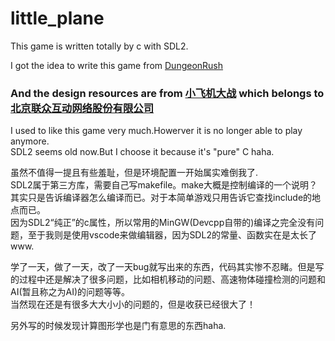 # little_plane  
This game is written totally by c with SDL2.  

I got the idea to write this game from [DungeonRush](https://github.com/Rapiz1/DungeonRush)  

### And the design resources are from [小飞机大战](https://www.taptap.com/app/46852) which belongs to [北京联众互动网络股份有限公司](http://www.lianzhong.com/introduction/)

I used to like this game very much.Howerver it is no longer able to play anymore.  
SDL2 seems old now.But I choose it because it's "pure" C haha.  

虽然不值得一提且有些羞耻，但是环境配置一开始属实难倒我了.  
SDL2属于第三方库，需要自己写makefile。make大概是控制编译的一个说明？其实只是告诉编译器怎么编译而已。对于本简单游戏只用告诉它查找include的地点而已。  
因为SDL2“纯正”的c属性，所以常用的MinGW(Devcpp自带的)编译之完全没有问题，至于我则是使用vscode来做编辑器，因为SDL2的常量、函数实在是太长了www.  

学了一天，做了一天，改了一天bug就写出来的东西，代码其实惨不忍睹。但是写的过程中还是解决了很多问题，比如相机移动的问题、高速物体碰撞检测的问题和AI(暂且称之为AI)的问题等等。  
当然现在还是有很多大大小小的问题的，但是收获已经很大了！  

另外写的时候发现计算图形学也是门有意思的东西haha.